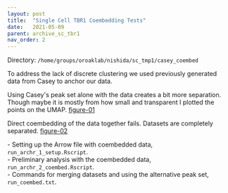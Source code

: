 ```yaml
---
layout: post
title:  "Single Cell TBR1 Coembedding Tests"
date:   2021-05-09
parent: archive_sc_tbr1
nav_order: 2
---
```


Directory: `/home/groups/oroaklab/nishida/sc_tmp1/casey_coembed`

To address the lack of discrete clustering we used previously generated data from Casey to anchor our data.

Using Casey's peak set alone with the data creates a bit more separation. Though maybe it is mostly from how small and transparent I plotted the points on the UMAP. [figure-01]

Direct coembedding of the data together fails. Datasets are completely separated. [figure-02]

\- Setting up the Arrow file with coembedded data, `run_archr_1_setup.Rscript`.
<br>- Preliminary analysis with the coembedded data, `run_archr_2_coembed.Rscript`.
<br>- Commands for merging datasets and using the alternative peak set, `run_coembed.txt`.

[figure-01]: https://ohsu.app.box.com/file/808812473361
[figure-02]: https://ohsu.app.box.com/file/808810814006